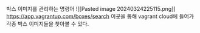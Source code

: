 박스 이미지를 관리하는 명령어
![[Pasted image 20240324225115.png]]
https://app.vagrantup.com/boxes/search
이곳을 통해 vagrant cloud에 들어가 각종 박스 이미지들을 찾아볼 수 있다.
